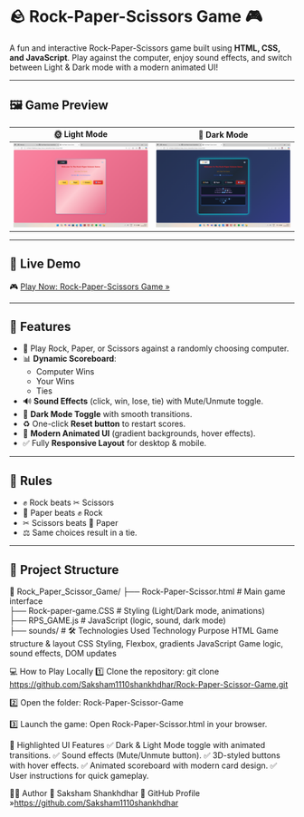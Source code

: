 # 🪨 Rock-Paper-Scissors Game 🎮  
A fun and interactive Rock-Paper-Scissors game built using **HTML, CSS, and JavaScript**. Play against the computer, enjoy sound effects, and switch between Light & Dark mode with a modern animated UI!

---

## 🖼️ Game Preview  

| 🌞 Light Mode | 🌙 Dark Mode |
|--------------|--------------|
| ![Light Mode UI](./LiteUI.png) | ![Dark Mode UI](./DarkUI.png) |

---

## 🔗 Live Demo  
🎮 [Play Now: Rock-Paper-Scissors Game »](https://saksham1110shankhdhar.github.io/Rock-Paper-Scissor-Game/)  

---

## 🚀 Features  
- 🎲 Play Rock, Paper, or Scissors against a randomly choosing computer.  
- 📊 **Dynamic Scoreboard**:  
  - Computer Wins  
  - Your Wins  
  - Ties  
- 🔊 **Sound Effects** (click, win, lose, tie) with Mute/Unmute toggle.  
- 🌙 **Dark Mode Toggle** with smooth transitions.  
- ♻️ One-click **Reset button** to restart scores.  
- 🎨 **Modern Animated UI** (gradient backgrounds, hover effects).  
- ✅ Fully **Responsive Layout** for desktop & mobile.

---

## 🧪 Rules  
- ✊ Rock beats ✂ Scissors  
- 📄 Paper beats ✊ Rock  
- ✂ Scissors beats 📄 Paper  
- ⚖️ Same choices result in a tie.

---

## 📁 Project Structure  

📂 Rock_Paper_Scissor_Game/
├── Rock-Paper-Scissor.html    # Main game interface  
├── Rock-paper-game.CSS        # Styling (Light/Dark mode, animations)  
├── RPS_GAME.js                # JavaScript (logic, sound, dark mode)  
├── sounds/                    #
🛠️ Technologies Used
Technology	Purpose
HTML	Game structure & layout
CSS	Styling, Flexbox, gradients
JavaScript	Game logic, sound effects, DOM updates

💻 How to Play Locally
1️⃣ Clone the repository:
git clone https://github.com/Saksham1110shankhdhar/Rock-Paper-Scissor-Game.git

2️⃣ Open the folder:
Rock-Paper-Scissor-Game

3️⃣ Launch the game:
Open Rock-Paper-Scissor.html in your browser.

📌 Highlighted UI Features
✅ Dark & Light Mode toggle with animated transitions.
✅ Sound effects (Mute/Unmute button).
✅ 3D-styled buttons with hover effects.
✅ Animated scoreboard with modern card design.
✅ User instructions for quick gameplay.

🙋‍♂️ Author
👤 Saksham Shankhdhar
🔗 GitHub Profile »https://github.com/Saksham1110shankhdhar

